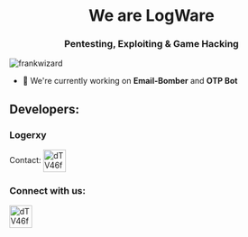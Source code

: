 <h1 align="center">We are LogWare</h1>
<h3 align="center">Pentesting, Exploiting & Game Hacking</h3>

<p align="left"> <img src="https://komarev.com/ghpvc/?username=frankwizard&label=Profile%20views&color=0e75b6&style=flat" alt="frankwizard" /> </p>

- 🔭 We're currently working on **Email-Bomber** and **OTP Bot**

## Developers:
### Logerxy
Contact:
<a href="https://cracked.io/Logerxy" target="blank"><img align="center" src="https://cracked.io/images/256x256.png" alt="dTV46fbq" height="40" width="40" /></a>


<h3 align="left">Connect with us:</h3>
<p align="left">
<a href="https://t.me/LogWareUpdates" target="blank"><img align="center" src="https://upload.wikimedia.org/wikipedia/commons/thumb/8/82/Telegram_logo.svg/2048px-Telegram_logo.svg.png" alt="dTV46fbq" height="40" width="40" /></a>
</p>

